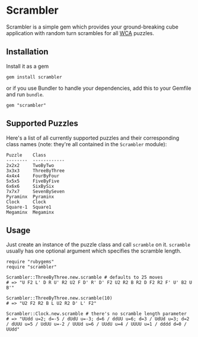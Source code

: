 Scrambler
=========

Scrambler is a simple gem which provides your ground-breaking cube application with random turn scrambles for all [WCA](http://www.worldcubeassociation.org/) puzzles.

Installation
------------

Install it as a gem

    gem install scrambler

or if you use Bundler to handle your dependencies, add this to your Gemfile and run `bundle`.

    gem "scrambler"

Supported Puzzles
-----------------

Here's a list of all currently supported puzzles and their corresponding class names (note: they're all contained in the `Scrambler` module):

    Puzzle    Class
    --------  ------------
    2x2x2     TwoByTwo
    3x3x3     ThreeByThree
    4x4x4     FourByFour
    5x5x5     FiveByFive
    6x6x6     SixBySix
    7x7x7     SevenBySeven
    Pyraminx  Pyraminx
    Clock     Clock
    Square-1  Square1
    Megaminx  Megaminx

Usage
-----

Just create an instance of the puzzle class and call `scramble` on it. `scramble` usually has one optional argument which specifies the scramble length.

    require "rubygems"
    require "scrambler"

    Scrambler::ThreeByThree.new.scramble # defaults to 25 moves
    # => "U F2 L' D R U' R2 U2 F D' R' D' F2 U2 R2 B R2 D F2 R2 F' U' B2 U B'"

    Scrambler::ThreeByThree.new.scramble(10)
    # => "U2 F2 R2 B L U2 R2 D' L' F2"

    Scrambler::Clock.new.scramble # there's no scramble length parameter
    # => "UUdd u=2; d=-5 / dUdU u=-3; d=6 / ddUU u=6; d=3 / UdUd u=3; d=2 / dUUU u=5 / UdUU u=-2 / UUUd u=6 / UUdU u=4 / UUUU u=1 / dddd d=0 / UUdd"